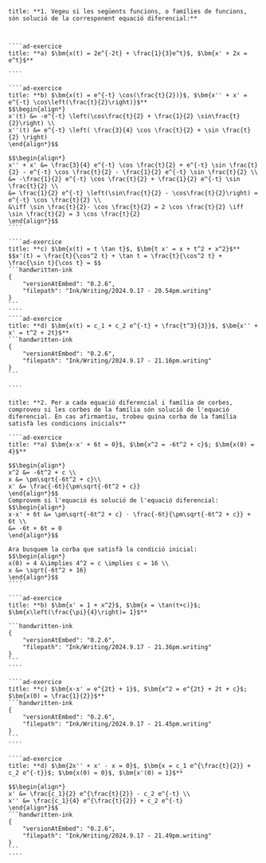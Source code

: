 `````ad-exercice
title: **1. Vegeu si les següents funcions, o famílies de funcions, són solució de la corresponent equació diferencial:**



````ad-exercice
title: **a) $\bm{x(t) = 2e^{-2t} + \frac{1}{3}e^t}$, $\bm{x' + 2x = e^t}$**

````

````ad-exercice
title: **b) $\bm{x(t) = e^{-t} \cos(\frac{t}{2})}$, $\bm{x'' + x' = e^{-t} \cos\left(\frac{t}{2}\right)}$**
$$\begin{align*}
x'(t) &= -e^{-t} \left(\cos\frac{t}{2} + \frac{1}{2} \sin\frac{t}{2}\right) \\
x''(t) &= e^{-t} \left( \frac{3}{4} \cos \frac{t}{2} + \sin \frac{t}{2} \right)
\end{align*}$$

$$\begin{align*}
x'' + x' &= \frac{3}{4} e^{-t} \cos \frac{t}{2} + e^{-t} \sin \frac{t}{2} - e^{-t} \cos \frac{t}{2} - \frac{1}{2} e^{-t} \sin \frac{t}{2} \\
&= -\frac{1}{2} e^{-t} \cos \frac{t}{2} + \frac{1}{2} e^{-t} \sin \frac{t}{2} \\
&= \frac{1}{2} e^{-t} \left(\sin\frac{t}{2} - \cos\frac{t}{2}\right) = e^{-t} \cos \frac{t}{2} \\
&\iff \sin \frac{t}{2}- \cos \frac{t}{2} = 2 \cos \frac{t}{2} \iff \sin \frac{t}{2} = 3 \cos \frac{t}{2}
\end{align*}$$
````

````ad-exercice
title: **c) $\bm{x(t) = t \tan t}$, $\bm{t x' = x + t^2 + x^2}$**
$$x'(t) = \frac{t}{\cos^2 t} + \tan t = \frac{t}{\cos^2 t} + \frac{\sin t}{\cos t} = $$
```handwritten-ink
{
	"versionAtEmbed": "0.2.6",
	"filepath": "Ink/Writing/2024.9.17 - 20.54pm.writing"
}
```
````
````ad-exercice
title: **d) $\bm{x(t) = c_1 + c_2 e^{-t} + \frac{t^3}{3}}$, $\bm{x'' + x' = t^2 + 2t}$**
```handwritten-ink
{
	"versionAtEmbed": "0.2.6",
	"filepath": "Ink/Writing/2024.9.17 - 21.16pm.writing"
}
```

````
`````

`````ad-exercice
title: **2. Per a cada equació diferencial i família de corbes, comproveu si les corbes de la família són solució de l'equació diferencial. En cas afirmantiu, trobeu quina corba de la família satisfà les condicions inicials**

````ad-exercice
title: **a) $\bm{x·x' + 6t = 0}$, $\bm{x^2 = -6t^2 + c}$; $\bm{x(0) = 4}$**

$$\begin{align*}
x^2 &= -6t^2 + c \\
x &= \pm\sqrt{-6t^2 + c}\\
x' &= \frac{-6t}{\pm\sqrt{-6t^2 + c}}
\end{align*}$$
Comprovem si l'equació és solució de l'equació diferencial:
$$\begin{align*}
x·x' + 6t &= \pm\sqrt{-6t^2 + c} · \frac{-6t}{\pm\sqrt{-6t^2 + c}} + 6t \\
&= -6t + 6t = 0
\end{align*}$$

Ara busquem la corba que satisfà la condició inicial:
$$\begin{align*}
x(0) = 4 &\implies 4^2 = c \implies c = 16 \\
x &= \sqrt{-6t^2 + 16}
\end{align*}$$
````

````ad-exercice
title: **b) $\bm{x' = 1 + x^2}$, $\bm{x = \tan(t+c)}$; $\bm{x\left(\frac{\pi}{4}\right)= 1}$**

```handwritten-ink
{
	"versionAtEmbed": "0.2.6",
	"filepath": "Ink/Writing/2024.9.17 - 21.36pm.writing"
}
```
````

````ad-exercice
title: **c) $\bm{x·x' = e^{2t} + 1}$, $\bm{x^2 = e^{2t} + 2t + c}$; $\bm{x(0) = \frac{1}{2}}$**
```handwritten-ink
{
	"versionAtEmbed": "0.2.6",
	"filepath": "Ink/Writing/2024.9.17 - 21.45pm.writing"
}
```
````

````ad-exercice
title: **d) $\bm{2x'' + x' - x = 0}$, $\bm{x = c_1 e^{\frac{t}{2}} + c_2 e^{-t}}$; $\bm{x(0) = 0}$, $\bm{x'(0) = 1}$**

$$\begin{align*}
x' &= \frac{c_1}{2} e^{\frac{t}{2}} - c_2 e^{-t} \\
x'' &= \frac{c_1}{4} e^{\frac{t}{2}} + c_2 e^{-t}
\end{align*}$$
```handwritten-ink
{
	"versionAtEmbed": "0.2.6",
	"filepath": "Ink/Writing/2024.9.17 - 21.49pm.writing"
}
```
````

`````



